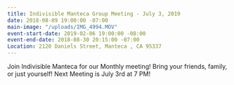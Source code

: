 ```yaml
---
title: Indivisible Manteca Group Meeting - July 3, 2019
date: 2018-08-09 19:00:00 -07:00
main-image: "/uploads/IMG_4994.MOV"
event-start-date: 2019-02-06 19:00:00 -08:00
event-end-date: 2018-08-30 20:15:00 -07:00
Location: 2120 Daniels Street, Manteca , CA 95337
---
```


Join Indivisible Manteca for our Monthly  meeting! Bring your friends, family, or just yourself!  Next Meeting is July 3rd at 7 PM!